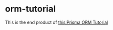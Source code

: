 # orm-tutorial

This is the end product of [this Prisma ORM Tutorial](https://github.com/timsuchanek/orm-tutorial/tree/master)
